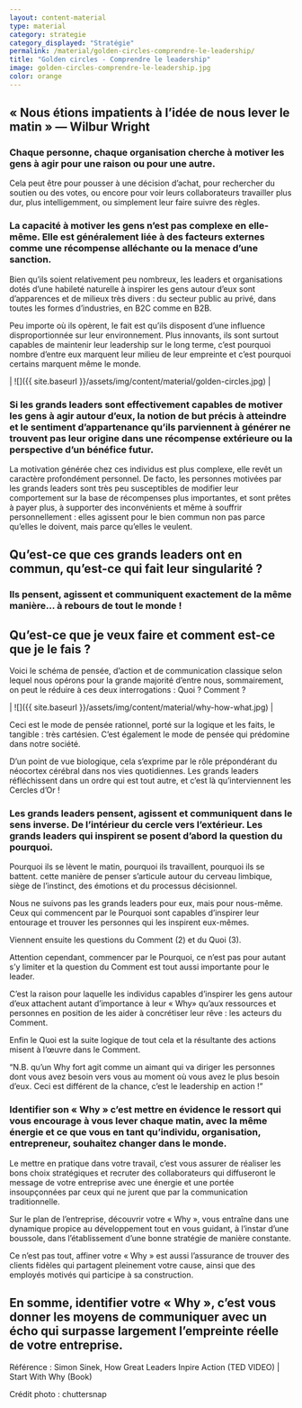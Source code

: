 ```yaml
---
layout: content-material
type: material
category: strategie
category_displayed: "Stratégie"
permalink: /material/golden-circles-comprendre-le-leadership/
title: "Golden circles - Comprendre le leadership"
image: golden-circles-comprendre-le-leadership.jpg
color: orange
---
```


## &laquo;&nbsp;Nous étions impatients à l’idée de nous lever le matin&nbsp;&raquo; &mdash;&nbsp;Wilbur Wright

### Chaque personne, chaque organisation cherche à motiver les gens à agir pour une raison ou pour une autre.

Cela peut être pour pousser à une décision d’achat, pour rechercher du soutien ou des votes, ou encore pour voir leurs collaborateurs travailler plus dur, plus intelligemment, ou simplement leur faire suivre des règles.

### La capacité à motiver les gens n’est pas complexe en elle-même. Elle est généralement liée à des facteurs externes comme une récompense alléchante ou la menace d’une sanction.

Bien qu’ils soient relativement peu nombreux, les leaders et organisations dotés d’une habileté naturelle à inspirer les gens autour d’eux sont d’apparences et de milieux très divers : du secteur public au privé, dans toutes les formes d’industries, en B2C comme en B2B.

Peu importe où ils opèrent, le fait est qu’ils disposent d’une influence disproportionnée sur leur environnement. Plus innovants, ils sont surtout capables de maintenir leur leadership sur le long terme, c’est pourquoi nombre d’entre eux marquent leur milieu de leur empreinte et c’est pourquoi certains marquent même le monde.

| ![]({{ site.baseurl }}/assets/img/content/material/golden-circles.jpg) |

### Si les grands leaders sont effectivement capables de motiver les gens à agir autour d’eux, la notion de but précis à atteindre et le sentiment d’appartenance qu’ils parviennent à générer ne trouvent pas leur origine dans une récompense extérieure ou la perspective d’un bénéfice futur.

La motivation générée chez ces individus est plus complexe, elle revêt un caractère profondément personnel. De facto, les personnes motivées par les grands leaders sont très peu susceptibles de modifier leur comportement sur la base de récompenses plus importantes, et sont prêtes à payer plus, à supporter des inconvénients et même à souffrir personnellement : elles agissent pour le bien commun non pas parce qu’elles le doivent, mais parce qu’elles le veulent.

## Qu’est-ce que ces grands leaders ont en commun, qu’est-ce qui fait leur singularité ?

### Ils pensent, agissent et communiquent exactement de la même manière… à rebours de tout le monde !

## Qu’est-ce que je veux faire et comment est-ce que je le fais ?

Voici le schéma de pensée, d’action et de communication classique selon lequel nous opérons pour la grande majorité d’entre nous, sommairement, on peut le réduire à ces deux interrogations :  Quoi ? Comment ?

| ![]({{ site.baseurl }}/assets/img/content/material/why-how-what.jpg) |

Ceci est le mode de pensée rationnel, porté sur la logique et les faits, le tangible : très cartésien. C’est également le mode de pensée qui prédomine dans notre société.

D’un point de vue biologique, cela s’exprime par le rôle prépondérant du néocortex cérébral dans nos vies quotidiennes. Les grands leaders réfléchissent dans un ordre qui est tout autre, et c’est là qu’interviennent les Cercles d’Or !

### Les grands leaders pensent, agissent et communiquent dans le sens inverse. De l’intérieur du cercle vers l’extérieur. Les grands leaders qui inspirent se posent d’abord la question du pourquoi.

Pourquoi ils se lèvent le matin, pourquoi ils travaillent, pourquoi ils se battent. cette manière de penser s’articule autour du cerveau limbique, siège de l’instinct, des émotions et du processus décisionnel.

Nous ne suivons pas les grands leaders pour eux, mais pour nous-même. Ceux qui commencent par le Pourquoi sont capables d’inspirer leur entourage et trouver les personnes qui les inspirent eux-mêmes.

Viennent ensuite les questions du Comment (2) et du Quoi (3).

Attention cependant, commencer par le Pourquoi, ce n’est pas pour autant s’y limiter et la question du Comment est tout aussi importante pour le leader.

C’est la raison pour laquelle les individus capables d’inspirer les gens autour d’eux attachent autant d’importance à leur « Why» qu’aux ressources et personnes en position de les aider à concrétiser leur rêve : les acteurs du Comment.

Enfin le Quoi est la suite logique de tout cela et la résultante des actions misent à l’œuvre dans le Comment.

“N.B. qu’un Why fort agit comme un aimant qui va diriger les personnes dont vous avez besoin vers vous au moment où vous avez le plus besoin d’eux. Ceci est différent de la chance, c’est le leadership en action !”

### Identifier son « Why » c’est mettre en évidence le ressort qui vous encourage à vous lever chaque matin, avec la même énergie et ce que vous en tant qu’individu, organisation, entrepreneur, souhaitez changer dans le monde.

Le mettre en pratique dans votre travail, c’est vous assurer de réaliser les bons choix stratégiques et recruter des collaborateurs qui diffuseront le message de votre entreprise avec une énergie et une portée insoupçonnées par ceux qui ne jurent que par la communication traditionnelle.

Sur le plan de l’entreprise, découvrir votre « Why », vous entraîne dans une dynamique propice au développement tout en vous guidant, à l’instar d’une boussole, dans l’établissement d’une bonne stratégie de manière constante.

Ce n’est pas tout, affiner votre « Why » est aussi l’assurance de trouver des clients fidèles qui partagent pleinement votre cause, ainsi que des employés motivés qui participe à sa construction.

## En somme, identifier votre « Why », c’est vous donner les moyens de communiquer avec un écho qui surpasse largement l’empreinte réelle de votre entreprise.

Référence : Simon Sinek, How Great Leaders Inpire Action (TED VIDEO) | Start With Why (Book)

Crédit photo : chuttersnap
